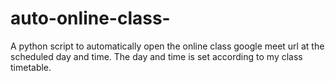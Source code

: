 # auto-online-class-

A python script to automatically open the online class google meet url at the scheduled day and time. The day and time is set according to my class timetable.

